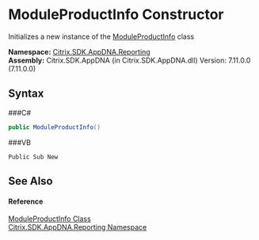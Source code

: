 # ModuleProductInfo Constructor 
 

Initializes a new instance of the <a href="T_Citrix_SDK_AppDNA_Reporting_ModuleProductInfo">ModuleProductInfo</a> class

**Namespace:**&nbsp;<a href="N_Citrix_SDK_AppDNA_Reporting">Citrix.SDK.AppDNA.Reporting</a><br />**Assembly:**&nbsp;Citrix.SDK.AppDNA (in Citrix.SDK.AppDNA.dll) Version: 7.11.0.0 (7.11.0.0)

## Syntax

###C#
```csharp
public ModuleProductInfo()
```

###VB
```vbnet
Public Sub New
```


## See Also


#### Reference
<a href="T_Citrix_SDK_AppDNA_Reporting_ModuleProductInfo">ModuleProductInfo Class</a><br /><a href="N_Citrix_SDK_AppDNA_Reporting">Citrix.SDK.AppDNA.Reporting Namespace</a><br />